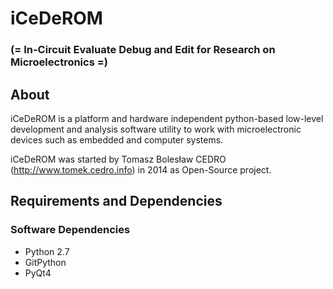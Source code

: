 <h1>iCeDeROM</h1>
<h3>(= In-Circuit Evaluate Debug and Edit for Research on Microelectronics =)</h3>

<h2>About</h2>
iCeDeROM is a platform and hardware independent python-based low-level development and analysis software utility to work with microelectronic devices such as embedded and computer systems.

iCeDeROM was started by Tomasz Bolesław CEDRO (http://www.tomek.cedro.info) in 2014 as Open-Source project.


<h2>Requirements and Dependencies</h2>

<h3> Software Dependencies</h3>
<ul>
<li>Python 2.7</li>
<li>GitPython</li>
<li>PyQt4</li>
</ul>

